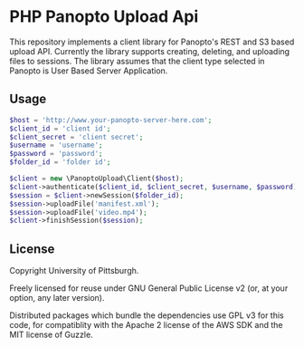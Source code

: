 # PHP Panopto Upload Api

This repository implements a client library for Panopto's REST and S3 based upload API. Currently the library supports creating, deleting, and uploading files to sessions. The library assumes that the client type selected in Panopto is User Based Server Application.

## Usage

```php
$host = 'http://www.your-panopto-server-here.com';
$client_id = 'client id';
$client_secret = 'client secret';
$username = 'username';
$password = 'password';
$folder_id = 'folder id';

$client = new \PanoptoUpload\Client($host);
$client->authenticate($client_id, $client_secret, $username, $password);
$session = $client->newSession($folder_id);
$session->uploadFile('manifest.xml');
$session->uploadFile('video.mp4');
$client->finishSession($session);
```

## License

Copyright University of Pittsburgh.

Freely licensed for reuse under GNU General Public
License v2 (or, at your option, any later version).

Distributed packages which bundle the dependencies use GPL v3 for this code, for compatiblity with the Apache 2 license of the AWS SDK and the MIT license of Guzzle.
